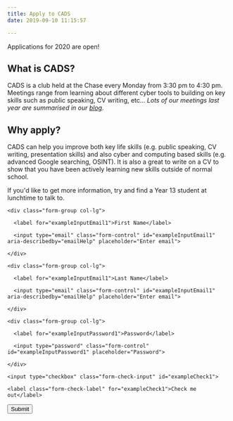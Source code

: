 ```yaml
---
title: Apply to CADS
date: 2019-09-10 11:15:57

---
```

<div class="alert alert-success" role="success">Applications for 2020 are open!</div>

## What is CADS?

CADS is a club held at the Chase every Monday from 3:30 pm to 4:30 pm. Meetings range from learning about different cyber tools to building on key skills such as public speaking, CV writing, etc... _Lots of our meetings last year are summarised in our_ [_blog_](/archives)_._

## Why apply?

CADS can help you improve both key life skills (e.g. public speaking, CV writing, presentation skills) and also cyber and computing based skills (e.g. advanced Google searching, OSINT). It is also a great to write on a CV to show that you have been actively learning new skills outside of normal school.

If you'd like to get more information, try and find a Year 13 student at lunchtime to talk to.

<div class="container">

<form>

  <div class="row">

    <div class="form-group col-lg">

      <label for="exampleInputEmail1">First Name</label>

      <input type="email" class="form-control" id="exampleInputEmail1" aria-describedby="emailHelp" placeholder="Enter email">

    </div>

    <div class="form-group col-lg">

      <label for="exampleInputEmail1">Last Name</label>

      <input type="email" class="form-control" id="exampleInputEmail1" aria-describedby="emailHelp" placeholder="Enter email">

    </div>

  </div>

    <div class="form-group col-lg">

      <label for="exampleInputPassword1">Password</label>

      <input type="password" class="form-control" id="exampleInputPassword1" placeholder="Password">

    </div>

  <div class="form-check">

    <input type="checkbox" class="form-check-input" id="exampleCheck1">

    <label class="form-check-label" for="exampleCheck1">Check me out</label>

  </div>

  <button type="submit" class="btn btn-primary">Submit</button>

</form>

</div>